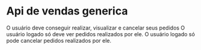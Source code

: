 # Api de vendas generica

O usuário deve conseguir realizar, visualizar e cancelar seus pedidos
O usuário logado só deve ver pedidos realizados por ele.
O usuário logado só pode cancelar pedidos realizados por ele.










